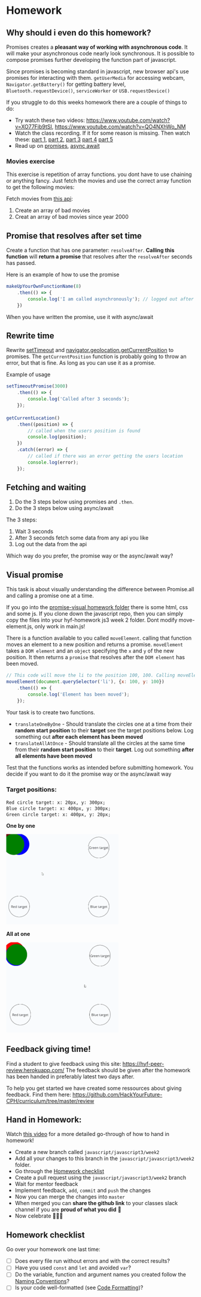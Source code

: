 # Homework

## Why should i even do this homework?
Promises creates a **pleasant way of working with asynchronous code**. It will make your asynchronous code nearly look synchronous. It is possible to compose promises further developing the function part of javascript. 

Since promises is becoming standard in javascript, new browser api's use promises for interacting with them. `getUserMedia` for accessing webcam, `Navigator.getBattery()` for getting battery level, `Bluetooth.requestDevice()`, `serviceWorker` or `USB.requestDevice()`

If you struggle to do this weeks homework there are a couple of things to do:
- Try watch these two videos: https://www.youtube.com/watch?v=XO77Fib9tSI, https://www.youtube.com/watch?v=QO4NXhWo_NM
- Watch the class recording. If it for some reason is missing. Then watch these: [part 1](https://www.youtube.com/watch?v=SDr1FCqqjAs), [part 2](https://www.youtube.com/watch?v=V82nhqIYWP0), [part 3](https://www.youtube.com/watch?v=iQgYX5tB7gs) [part 4](https://www.youtube.com/watch?v=RYdLBdHZMCU) [part 5](https://www.youtube.com/watch?v=A41NxevmHwI)
- Read up on [promises](https://javascript.info/promise-basics), [async await](https://javascript.info/async-await)

### Movies exercise
This exercise is repetition of array functions. you dont have to use chaining or anything fancy. Just fetch the movies and use the correct array function to get the following movies:

Fetch movies from [this api](https://gist.githubusercontent.com/pankaj28843/08f397fcea7c760a99206bcb0ae8d0a4/raw/02d8bc9ec9a73e463b13c44df77a87255def5ab9/movies.json): 

1. Create an array of bad movies
2. Creat an array of bad movies since year 2000

## Promise that resolves after set time
Create a function that has one parameter: `resolveAfter`. **Calling this function** will **return a promise** that resolves after the `resolveAfter` seconds has passed. 

Here is an example of how to use the promise

```js
makeUpYourOwnFunctionName(8)
    .then(() => {
        console.log('I am called asynchronously'); // logged out after 8 seconds
    })
```

When you have written the promise, use it with async/await

## Rewrite time
Rewrite [setTimeout](https://developer.mozilla.org/ro/docs/Web/API/window.setTimeout) and [navigator.geolocation.getCurrentPosition](https://developer.mozilla.org/en-US/docs/Web/API/Geolocation_API#JavaScript_Content) to promises. The `getCurrentPosition` function is probably going to throw an error, but that is fine. As long as you can use it as a promise.

Example of usage

```js
setTimeoutPromise(3000)
    .then(() => {
        console.log('Called after 3 seconds');
    });

getCurrentLocation()
    .then((position) => {
        // called when the users position is found
        console.log(position);
    })
    .catch((error) => {
        // called if there was an error getting the users location
        console.log(error);
    });
```

## Fetching and waiting

1. Do the 3 steps below using promises and `.then`. 
2. Do the 3 steps below using async/await

The 3 steps:

1. Wait 3 seconds
1. After 3 seconds fetch some data from any api you like
1. Log out the data from the api

Which way do you prefer, the promise way or the async/await way?

## Visual promise
This task is about visually understanding the difference between Promise.all and calling a promise one at a time.

If you go into the [promise-visual homework folder](homework/promise-visual) there is some html, css and some js. If you clone down the javascript repo, then you can simply copy the files into your hyf-homework js3 week 2 folder. Dont modify move-element.js, only work in main.js!

There is a function available to you called `moveElement`. calling that function moves an element to a new position and returns a promise. `moveElement` takes a `DOM element` and an `object` specifying the `x` and `y` of the new position. It then returns a `promise` that resolves after the `DOM element` has been moved.

```js
// This code will move the li to the position 100, 100. Calling moveElement will return a promise that resolves after the li element has been moved. 
moveElement(document.querySelector('li'), {x: 100, y: 100})
    .then(() => {
        console.log('Element has been moved');
    });
```

Your task is to create two functions. 
- `translateOneByOne` - Should translate the circles one at a time from their **random start position** to their **target** see the target positions below. Log something out **after each element has been moved**
- `translateAllAtOnce` - Should translate all the circles at the same time from their **random start position** to their **target**. Log out something **after all elements have been moved**

Test that the functions works as intended before submitting homework. You decide if you want to do it the promise way or the async/await way

### Target positions:

```
Red circle target: x: 20px, y: 300px;
Blue circle target: x: 400px, y: 300px;
Green circle target: x: 400px, y: 20px;
```

**One by one**

<img alt="One by one" src="assets/one-by-one.gif" width="300" />

**All at one**

<img alt="All at one" src="assets/all-at-once.gif" width="300" />

## Feedback giving time!
Find a student to give feedback using this site: https://hyf-peer-review.herokuapp.com/
The feedback should be given after the homework has been handed in preferably latest two days after.
 
To help you get started we have created some ressources about giving feedback. Find them here: https://github.com/HackYourFuture-CPH/curriculum/tree/master/review

## Hand in Homework:

Watch [this video](https://www.youtube.com/watch?v=feyBVDhFQuk) for a more detailed go-through of how to hand in homework!

- Create a new branch called `javascript/javascript3/week2` 
- Add all your changes to this branch in the `javascript/javascript3/week2` folder. 
- Go through the [Homework checklist](#homework-checklist)
- Create a pull request using the `javascript/javascript3/week2` branch
- Wait for mentor feedback
- Implement feedback, `add`, `commit` and `push` the changes
- Now you can merge the changes into `master`
- When merged you can **share the github link** to your classes slack channel if you are **proud of what you did** 💪
- Now celebrate 🎉🎉🎉

## Homework checklist
Go over your homework one last time:

- [ ] Does every file run without errors and with the correct results?
- [ ] Have you used `const` and `let` and avoided `var`?
- [ ] Do the variable, function and argument names you created follow the [Naming Conventions](https://github.com/HackYourFuture/fundamentals/blob/master/fundamentals/naming_conventions.md)?
- [ ] Is your code well-formatted (see [Code Formatting](https://github.com/HackYourFuture/fundamentals/blob/master/fundamentals/naming_conventions.md))?
